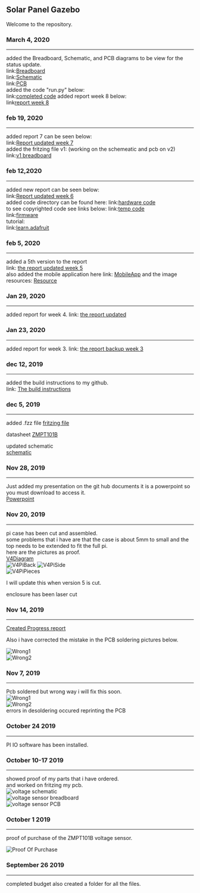 Solar Panel Gazebo 
-------------------
Welcome to the repository.

### March 4, 2020
--------------------
added the Breadboard, Schematic, and PCB diagrams to be view for the status update.  
link:[Breadboard](https://github.com/RaminKurkeice/Solar-Project/blob/master/images/Mars%20v1/MARS%20v1_Breadboard.png)  
link:[Schematic](https://github.com/RaminKurkeice/Solar-Project/blob/master/images/Mars%20v1/MARS%20v1_schem.png)  
link:[PCB](https://github.com/RaminKurkeice/Solar-Project/blob/master/images/Mars%20v1/MARS%20v1_pcb.png)  
added the code "run.py" below:  
link:[completed code](https://github.com/RaminKurkeice/Solar-Project/tree/master/hardware%20code/Mars%20compiled%20code) 
added report week 8 below:  
link[report week 8](https://github.com/RaminKurkeice/Solar-Project/blob/master/documentation/Report%20temp%208.docx)  


### feb 19, 2020
-------------------
added report 7 can be seen below:   
link:[Report updated week 7](https://github.com/RaminKurkeice/Solar-Project/blob/master/documentation/Report%20temp%207.docx)    
added the fritzing file v1: (working on the schemeatic and pcb on v2)  
link:[v1 breadboard](https://github.com/RaminKurkeice/Solar-Project/blob/master/documentation/solarProjectwithParts.fzz)  

### feb 12,2020
----------------------
added new report can be seen below:  
link:[Report updated week 6](https://github.com/RaminKurkeice/Solar-Project/blob/master/documentation/Report%20temp%206.docx)  
added code directory can be found here:
link:[hardware code](https://github.com/RaminKurkeice/Solar-Project/tree/master/hardware%20code)  
to see copyrighted code see links below:
link:[temp code](http://www.circuitbasics.com/raspberry-pi-ds18b20-temperature-sensor-tutorial/)  
link:[firmware](https://www.raspberrypi.org/downloads/)  
tutorial:  
link:[learn.adafruit](https://github.com/adafruit/Adafruit_Python_ADS1x15/blob/master/LICENSEhttps://github.com/adafruit/Adafruit_Python_ADS1x15/blob/master/LICENSE)

### feb 5, 2020
------------------
added a 5th version to the report  
link: [the report updated week 5](https://github.com/RaminKurkeice/Solar-Project/blob/master/documentation/Report%20temp%205.docx)  
also added the mobile application here  link: [MobileApp](https://github.com/RaminKurkeice/Solar-Project/tree/master/MARSINC2)
and the image resources: [Resource](https://github.com/RaminKurkeice/Solar-Project/tree/master/softwareimage)  


### Jan 29, 2020
----------------------
added report for week 4.
link: [the report updated](https://github.com/RaminKurkeice/Solar-Project/blob/master/documentation/Report%20temp%204.docx)

### Jan 23, 2020
-----------------
added report for week 3. 
link: [the report backup week 3](https://github.com/RaminKurkeice/Solar-Project/blob/master/documentation/Report%20temp%203.docx)


### dec 12, 2019
--------------------
added the build instructions to my github.   
link: [The build instructions](https://github.com/RaminKurkeice/Solar-Project/blob/master/README.md)

### dec 5, 2019
--------------
added .fzz file 
[fritzing file](https://github.com/RaminKurkeice/Solar-Project/blob/master/documentation/RaminPcbV1.fzz)  

datasheet 
[ZMPT101B](https://github.com/RaminKurkeice/Solar-Project/blob/master/documentation/ZMPT101B-ETC.pdf)  

updated schematic  
[schematic](https://github.com/RaminKurkeice/Solar-Project/blob/master/images/RaminPcbV1_schem.png) 


### Nov 28, 2019
-------------------
Just added my presentation on the git hub documents it is a powerpoint so you must download to access it.  
[Powerpoint](https://github.com/RaminKurkeice/Solar-Project/blob/master/documentation/Solar%20panel%20project.pptx)

### Nov 20, 2019
------------------
pi case has been cut and assembled.  
some problems that i have are that the case is about 5mm to small and the top needs to be extended to fit the full pi.  
here are the pictures as proof.  
[V4Diagram](https://github.com/RaminKurkeice/Solar-Project/blob/master/images/Ramin_PI_Case_V4.pdf)   
![V4PiBack](/images/picaseback.png)
![V4PiSide](/images/picaseside.png)  
![V4PiPieces](/images/picasepieces.png)

I will update this when version 5 is cut.

enclosure has been laser cut 

### Nov 14, 2019
---------------------
[Created Progress report](https://github.com/RaminKurkeice/Solar-Project/blob/master/documentation/Progress%20report.pdf)  

Also i have corrected the mistake in the PCB soldering pictures below.  
 
![Wrong1](/images/CorrectSolder1.png)  
![Wrong2](/images/CorrectSolder2.png)  


### Nov 7, 2019
------------------
Pcb soldered but wrong way i will fix this soon.  
![Wrong1](/images/wrong1.png)  
![Wrong2](/images/wrong2.png)  
errors in desoldering occured reprinting the PCB

### October 24 2019
----------------------
PI IO software has been installed.   

### October 10-17 2019
------------------
showed proof of my parts that i have ordered.  
and worked on fritzing my pcb.  
![voltage schematic](/images/voltage_schem.png)  
![voltage sensor breadboard](/images/voltagesensor_bb.png)  
![voltage sensor PCB](/images/voltagesensor_pcb.png)  

### October 1 2019
------------------
proof of purchase of the ZMPT101B voltage sensor.  
 
![Proof Of Purchase](/images/pop.PNG)  


### September 26 2019
---------------------
completed budget also created a folder for all the files.  



 



